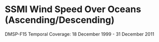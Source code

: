 # SSMI Wind Speed Over Oceans (Ascending/Descending)
DMSP-F15 Temporal Coverage: 18 December 1999 - 31 December 2011
